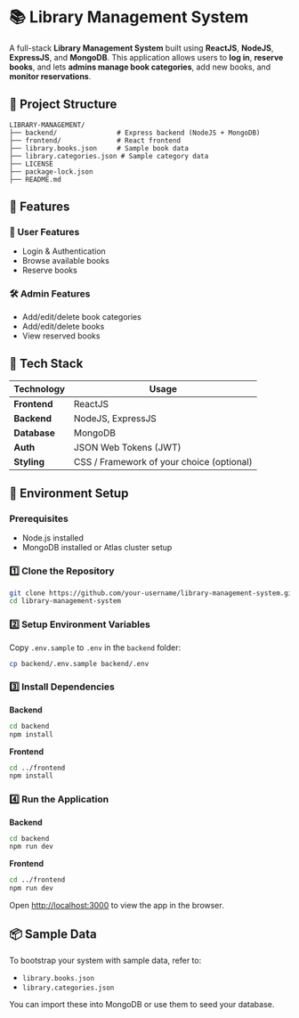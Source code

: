 # 📚 Library Management System

A full-stack **Library Management System** built using **ReactJS**, **NodeJS**, **ExpressJS**, and **MongoDB**. This application allows users to **log in**, **reserve books**, and lets **admins manage book categories**, add new books, and **monitor reservations**.

## 📁 Project Structure

```
LIBRARY-MANAGEMENT/
├── backend/               # Express backend (NodeJS + MongoDB)
├── frontend/              # React frontend
├── library.books.json     # Sample book data
├── library.categories.json # Sample category data
├── LICENSE
├── package-lock.json
├── README.md
```

## 🚀 Features

### 👤 User Features

* Login & Authentication
* Browse available books
* Reserve books

### 🛠️ Admin Features

* Add/edit/delete book categories
* Add/edit/delete books
* View reserved books

## 🧰 Tech Stack

| Technology   | Usage                                     |
| ------------ | ----------------------------------------- |
| **Frontend** | ReactJS                                   |
| **Backend**  | NodeJS, ExpressJS                         |
| **Database** | MongoDB                                   |
| **Auth**     | JSON Web Tokens (JWT)                     |
| **Styling**  | CSS / Framework of your choice (optional) |

## 🔧 Environment Setup

### Prerequisites

* Node.js installed
* MongoDB installed or Atlas cluster setup

### 1️⃣ Clone the Repository

```bash
git clone https://github.com/your-username/library-management-system.git
cd library-management-system
```

### 2️⃣ Setup Environment Variables

Copy `.env.sample` to `.env` in the `backend` folder:

```bash
cp backend/.env.sample backend/.env
```

### 3️⃣ Install Dependencies

**Backend**

```bash
cd backend
npm install
```

**Frontend**

```bash
cd ../frontend
npm install
```

### 4️⃣ Run the Application

**Backend**

```bash
cd backend
npm run dev
```

**Frontend**

```bash
cd ../frontend
npm run dev
```

Open [http://localhost:3000](http://localhost:5173) to view the app in the browser.

## 📦 Sample Data

To bootstrap your system with sample data, refer to:

* `library.books.json`
* `library.categories.json`

You can import these into MongoDB or use them to seed your database.

